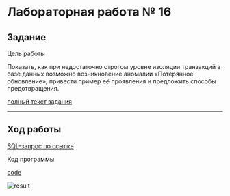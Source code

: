 # Лабораторная работа № 16

## Задание

Цель работы

Показать, как при недостаточно строгом уровне изоляции транзакций в базе данных возможно возникновение аномалии «Потерянное обновление», привести пример её проявления и предложить способы предотвращения.

[полный текст задания](https://drive.google.com/file/d/1itv97nkbvWf4nla12wF9Yy_rjsPnvpW0/view?usp=sharing)

---

## Ход работы

[SQL-запрос по ссылкe](https://gist.github.com/jamanuriyeva/c52c978a9674ae93471d9dfe472295eb)

Код программы 

[code](https://github.com/jamanuriyeva/CompPract/blob/ba3a549da6163c38e3ee1c71221e7734c956a3ec/lr16/main.py)

![result](https://github.com/jamanuriyeva/CompPract/tree/ba3a549da6163c38e3ee1c71221e7734c956a3ec/lr16/lr16%20pics)

